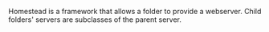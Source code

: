 
Homestead is a framework that allows a folder to provide a webserver. Child folders' servers are subclasses of the parent server.